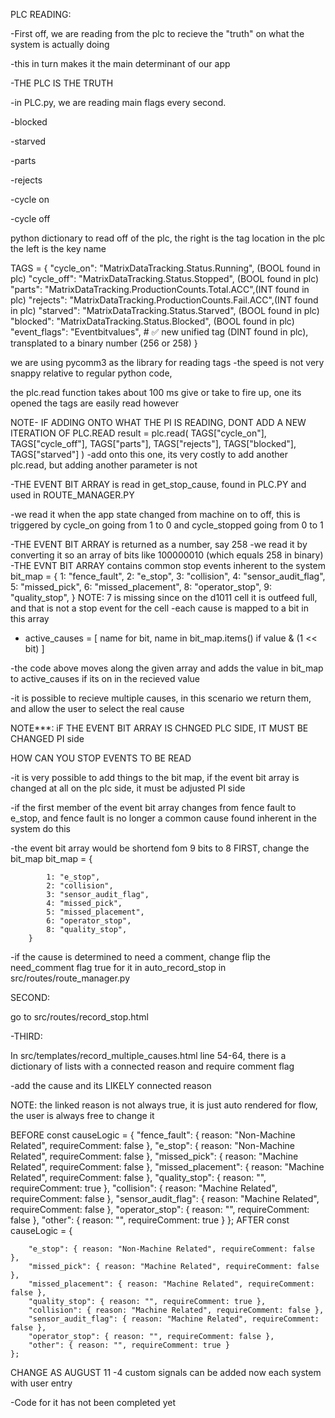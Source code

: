PLC READING:

-First off, we are reading from the plc to recieve the "truth" on what the system is actually doing 

-this in turn makes it the main determinant of our app 

-THE PLC IS THE TRUTH 

-in PLC.py, we are reading  main flags every second. 

-blocked

-starved

-parts

-rejects

-cycle on 

-cycle off

python dictionary to read off of the plc, the right is the tag location in the plc 
the left is the key name 

TAGS = {
    "cycle_on": "MatrixDataTracking.Status.Running", (BOOL found in plc)
    "cycle_off": "MatrixDataTracking.Status.Stopped", (BOOL found in plc)
    "parts": "MatrixDataTracking.ProductionCounts.Total.ACC",(INT found in plc)
    "rejects": "MatrixDataTracking.ProductionCounts.Fail.ACC",(INT found in plc)
    "starved": "MatrixDataTracking.Status.Starved", (BOOL found in plc)
    "blocked": "MatrixDataTracking.Status.Blocked", (BOOL found in plc)
    "event_flags": "Eventbitvalues",  # ✅ new unified tag (DINT found in plc), transplated to a binary number (256 or 258) 
}

we are using pycomm3 as the library for reading tags
-the speed is not very snappy relative to regular python code,

the plc.read function takes about 100 ms give or take to fire up, one its opened the tags are easily read however

NOTE- IF ADDING ONTO WHAT THE PI IS READING, DONT ADD A NEW ITERATION OF PLC.READ
result = plc.read(
            TAGS["cycle_on"],
            TAGS["cycle_off"],
            TAGS["parts"],
            TAGS["rejects"],
            TAGS["blocked"],
            TAGS["starved"]
        )
       -add onto this one, its very costly to add another plc.read, but adding another parameter is not 
       
-THE EVENT BIT ARRAY is read in get_stop_cause, found in PLC.PY and used in ROUTE_MANAGER.PY


-we read it when the app state changed from machine on to off, this is triggered by cycle_on going from 1 to 0 and cycle_stopped going from 0 to 1

-THE EVENT BIT ARRAY is returned as a number, say 258 
-we read it by converting it so an array of bits like 100000010 (which equals 258 in binary) 
-THE EVNT BIT ARRAY contains common stop events inherent to the system
 bit_map = {
            1: "fence_fault",
            2: "e_stop",
            3: "collision",
            4: "sensor_audit_flag",
            5: "missed_pick",
            6: "missed_placement",
            8: "operator_stop", 
            9: "quality_stop",
        }
        NOTE: 7 is missing since on the d1011 cell it is outfeed full, and that is not a stop event for the cell
-each cause is mapped to a bit in this array
- active_causes = [
            name for bit, name in bit_map.items()
            if value & (1 << bit)
        ]
       
-the code above moves along the given array and adds the value in bit_map to active_causes if its on in the recieved value 

-it is possible to recieve multiple causes, in this scenario we return them, and allow the user to select the real cause 

NOTE***: iF THE EVENT BIT ARRAY IS CHNGED PLC SIDE, IT MUST BE CHANGED PI side

HOW CAN YOU STOP EVENTS TO BE READ

-it is very possible to add things to the bit map, if the event bit array is changed at all on the plc side, it must be adjusted PI side

-if the first member of the event bit array changes from fence fault to e_stop, and fence fault is no longer a common cause found inherent in the system do this 

-the event bit array would be shortend fom 9 bits to 8 
FIRST, change the bit_map 
 bit_map = {
          
            1: "e_stop",
            2: "collision",
            3: "sensor_audit_flag",
            4: "missed_pick",
            5: "missed_placement",
            6: "operator_stop", 
            8: "quality_stop",
        }

-if the cause is determined to need a comment, change flip the need_comment flag true for it in auto_record_stop in src/routes/route_manager.py


SECOND:

go to src/routes/record_stop.html



-THIRD:

In src/templates/record_multiple_causes.html line 54-64, there is a dictionary of lists with a connected reason and require comment flag

-add the cause and its LIKELY connected reason 

NOTE: the linked reason is not always true, it is just auto rendered for flow, the user is always free to change it 

BEFORE
const causeLogic = {
        "fence_fault": { reason: "Non-Machine Related", requireComment: false },
        "e_stop": { reason: "Non-Machine Related", requireComment: false },
        "missed_pick": { reason: "Machine Related", requireComment: false },
        "missed_placement": { reason: "Machine Related", requireComment: false },
        "quality_stop": { reason: "", requireComment: true },
        "collision": { reason: "Machine Related", requireComment: false },
        "sensor_audit_flag": { reason: "Machine Related", requireComment: false },
        "operator_stop": { reason: "", requireComment: false },
        "other": { reason: "", requireComment: true }
    };
 AFTER
const causeLogic = {
        
        "e_stop": { reason: "Non-Machine Related", requireComment: false },
        "missed_pick": { reason: "Machine Related", requireComment: false },
        "missed_placement": { reason: "Machine Related", requireComment: false },
        "quality_stop": { reason: "", requireComment: true },
        "collision": { reason: "Machine Related", requireComment: false },
        "sensor_audit_flag": { reason: "Machine Related", requireComment: false },
        "operator_stop": { reason: "", requireComment: false },
        "other": { reason: "", requireComment: true }
    };




CHANGE AS AUGUST 11
-4 custom signals can be added now each system with user entry

-Code for it has not been completed yet











